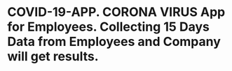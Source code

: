 # COVID-19-APP. CORONA VIRUS App for Employees. Collecting 15 Days Data from Employees and Company will get results.
